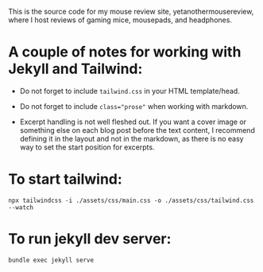 This is the source code for my mouse review site, yetanothermousereview, where I host reviews of gaming mice, mousepads, and headphones.

# A couple of notes for working with Jekyll and Tailwind:

- Do not forget to include `tailwind.css` in your HTML template/head.

- Do not forget to include `class="prose"` when working with markdown.

- Excerpt handling is not well fleshed out. If you want a cover image or something else on each blog post before the text content, I recommend defining it in the layout and not in the markdown, as there is no easy way to set the start position for excerpts.

# To start tailwind:

`npx tailwindcss -i ./assets/css/main.css -o ./assets/css/tailwind.css --watch`

# To run jekyll dev server:

`bundle exec jekyll serve`